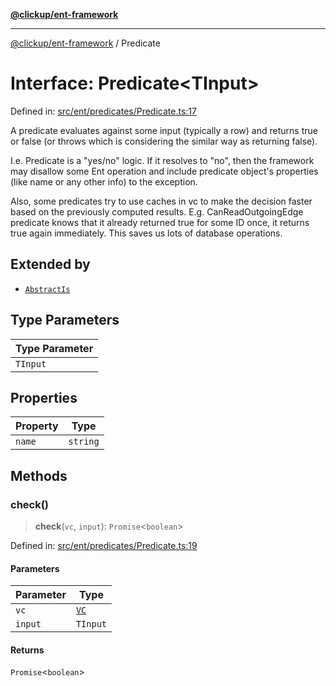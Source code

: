 [**@clickup/ent-framework**](../README.md)

***

[@clickup/ent-framework](../globals.md) / Predicate

# Interface: Predicate\<TInput\>

Defined in: [src/ent/predicates/Predicate.ts:17](https://github.com/clickup/ent-framework/blob/master/src/ent/predicates/Predicate.ts#L17)

A predicate evaluates against some input (typically a row) and returns true
or false (or throws which is considering the similar way as returning false).

I.e. Predicate is a "yes/no" logic. If it resolves to "no", then the
framework may disallow some Ent operation and include predicate object's
properties (like name or any other info) to the exception.

Also, some predicates try to use caches in vc to make the decision faster
based on the previously computed results. E.g. CanReadOutgoingEdge predicate
knows that it already returned true for some ID once, it returns true again
immediately. This saves us lots of database operations.

## Extended by

- [`AbstractIs`](AbstractIs.md)

## Type Parameters

| Type Parameter |
| ------ |
| `TInput` |

## Properties

| Property | Type |
| ------ | ------ |
| <a id="name"></a> `name` | `string` |

## Methods

### check()

> **check**(`vc`, `input`): `Promise`\<`boolean`\>

Defined in: [src/ent/predicates/Predicate.ts:19](https://github.com/clickup/ent-framework/blob/master/src/ent/predicates/Predicate.ts#L19)

#### Parameters

| Parameter | Type |
| ------ | ------ |
| `vc` | [`VC`](../classes/VC.md) |
| `input` | `TInput` |

#### Returns

`Promise`\<`boolean`\>
